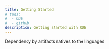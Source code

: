 ```yaml
---
title: Getting Started
# tags: 
#  - ODE
#  - github
description: Getting started with ODE
---
```


Dependency by artifacts natives to the linguages
